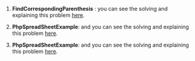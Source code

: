 1. **FindCorrespondingParenthesis** :
you can see the solving and explaining this problem [here](FindCorrespondingParanthesis).

2. **PhpSpreadSheetExample**: 
and you can see the solving and explaining this problem [here](PhpSpreadSheetExample).

3. **PhpSpreadSheetExample**: 
and you can see the solving and explaining this problem [here](PS4WithPhpSpreadSheet).

